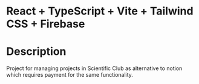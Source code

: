 # React + TypeScript + Vite + Tailwind CSS + Firebase

# Description

Project for managing projects in Scientific Club as alternative to notion which requires payment for the same functionality.

